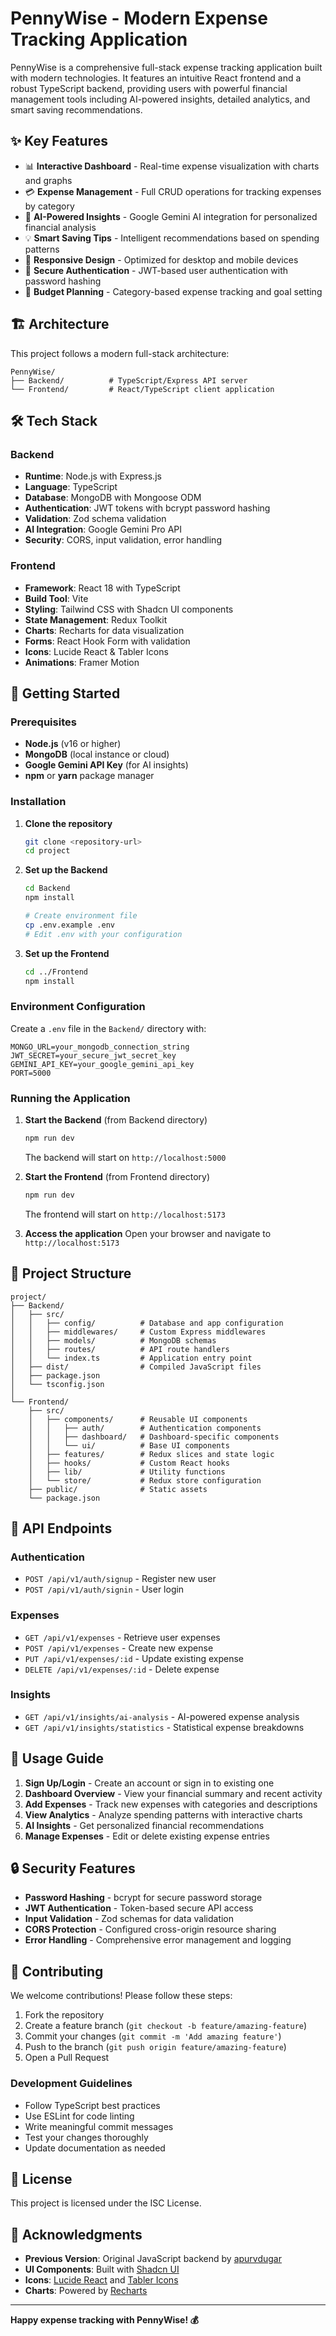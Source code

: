 # PennyWise - Modern Expense Tracking Application

PennyWise is a comprehensive full-stack expense tracking application built with modern technologies. It features an intuitive React frontend and a robust TypeScript backend, providing users with powerful financial management tools including AI-powered insights, detailed analytics, and smart saving recommendations.

## ✨ Key Features

- 📊 **Interactive Dashboard** - Real-time expense visualization with charts and graphs
- 💳 **Expense Management** - Full CRUD operations for tracking expenses by category
- 🤖 **AI-Powered Insights** - Google Gemini AI integration for personalized financial analysis
- 💡 **Smart Saving Tips** - Intelligent recommendations based on spending patterns
- 📱 **Responsive Design** - Optimized for desktop and mobile devices
- 🔐 **Secure Authentication** - JWT-based user authentication with password hashing
- 🎯 **Budget Planning** - Category-based expense tracking and goal setting

## 🏗️ Architecture

This project follows a modern full-stack architecture:

```
PennyWise/
├── Backend/          # TypeScript/Express API server
└── Frontend/         # React/TypeScript client application
```

## 🛠️ Tech Stack

### Backend
- **Runtime**: Node.js with Express.js
- **Language**: TypeScript
- **Database**: MongoDB with Mongoose ODM
- **Authentication**: JWT tokens with bcrypt password hashing
- **Validation**: Zod schema validation
- **AI Integration**: Google Gemini Pro API
- **Security**: CORS, input validation, error handling

### Frontend
- **Framework**: React 18 with TypeScript
- **Build Tool**: Vite
- **Styling**: Tailwind CSS with Shadcn UI components
- **State Management**: Redux Toolkit
- **Charts**: Recharts for data visualization
- **Forms**: React Hook Form with validation
- **Icons**: Lucide React & Tabler Icons
- **Animations**: Framer Motion

## 🚀 Getting Started

### Prerequisites

- **Node.js** (v16 or higher)
- **MongoDB** (local instance or cloud)
- **Google Gemini API Key** (for AI insights)
- **npm** or **yarn** package manager

### Installation

1. **Clone the repository**
   ```bash
   git clone <repository-url>
   cd project
   ```

2. **Set up the Backend**
   ```bash
   cd Backend
   npm install

   # Create environment file
   cp .env.example .env
   # Edit .env with your configuration
   ```

3. **Set up the Frontend**
   ```bash
   cd ../Frontend
   npm install
   ```

### Environment Configuration

Create a `.env` file in the `Backend/` directory with:

```env
MONGO_URL=your_mongodb_connection_string
JWT_SECRET=your_secure_jwt_secret_key
GEMINI_API_KEY=your_google_gemini_api_key
PORT=5000
```

### Running the Application

1. **Start the Backend** (from Backend directory)
   ```bash
   npm run dev
   ```
   The backend will start on `http://localhost:5000`

2. **Start the Frontend** (from Frontend directory)
   ```bash
   npm run dev
   ```
   The frontend will start on `http://localhost:5173`

3. **Access the application**
   Open your browser and navigate to `http://localhost:5173`

## 📁 Project Structure

```
project/
├── Backend/
│   ├── src/
│   │   ├── config/          # Database and app configuration
│   │   ├── middlewares/     # Custom Express middlewares
│   │   ├── models/          # MongoDB schemas
│   │   ├── routes/          # API route handlers
│   │   └── index.ts         # Application entry point
│   ├── dist/                # Compiled JavaScript files
│   ├── package.json
│   └── tsconfig.json
│
└── Frontend/
    ├── src/
    │   ├── components/      # Reusable UI components
    │   │   ├── auth/        # Authentication components
    │   │   ├── dashboard/   # Dashboard-specific components
    │   │   └── ui/          # Base UI components
    │   ├── features/        # Redux slices and state logic
    │   ├── hooks/           # Custom React hooks
    │   ├── lib/             # Utility functions
    │   └── store/           # Redux store configuration
    ├── public/              # Static assets
    └── package.json
```

## 🔌 API Endpoints

### Authentication
- `POST /api/v1/auth/signup` - Register new user
- `POST /api/v1/auth/signin` - User login

### Expenses
- `GET /api/v1/expenses` - Retrieve user expenses
- `POST /api/v1/expenses` - Create new expense
- `PUT /api/v1/expenses/:id` - Update existing expense
- `DELETE /api/v1/expenses/:id` - Delete expense

### Insights
- `GET /api/v1/insights/ai-analysis` - AI-powered expense analysis
- `GET /api/v1/insights/statistics` - Statistical expense breakdowns

## 🎯 Usage Guide

1. **Sign Up/Login** - Create an account or sign in to existing one
2. **Dashboard Overview** - View your financial summary and recent activity
3. **Add Expenses** - Track new expenses with categories and descriptions
4. **View Analytics** - Analyze spending patterns with interactive charts
5. **AI Insights** - Get personalized financial recommendations
6. **Manage Expenses** - Edit or delete existing expense entries

## 🔒 Security Features

- **Password Hashing** - bcrypt for secure password storage
- **JWT Authentication** - Token-based secure API access
- **Input Validation** - Zod schemas for data validation
- **CORS Protection** - Configured cross-origin resource sharing
- **Error Handling** - Comprehensive error management and logging

## 🤝 Contributing

We welcome contributions! Please follow these steps:

1. Fork the repository
2. Create a feature branch (`git checkout -b feature/amazing-feature`)
3. Commit your changes (`git commit -m 'Add amazing feature'`)
4. Push to the branch (`git push origin feature/amazing-feature`)
5. Open a Pull Request

### Development Guidelines

- Follow TypeScript best practices
- Use ESLint for code linting
- Write meaningful commit messages
- Test your changes thoroughly
- Update documentation as needed

## 📄 License

This project is licensed under the ISC License.

## 🙏 Acknowledgments

- **Previous Version**: Original JavaScript backend by [apurvdugar](https://github.com/apurvdugar/PennyWise)
- **UI Components**: Built with [Shadcn UI](https://ui.shadcn.com/)
- **Icons**: [Lucide React](https://lucide.dev/) and [Tabler Icons](https://tabler.io/icons)
- **Charts**: Powered by [Recharts](https://recharts.org/)

---

**Happy expense tracking with PennyWise! 💰**
